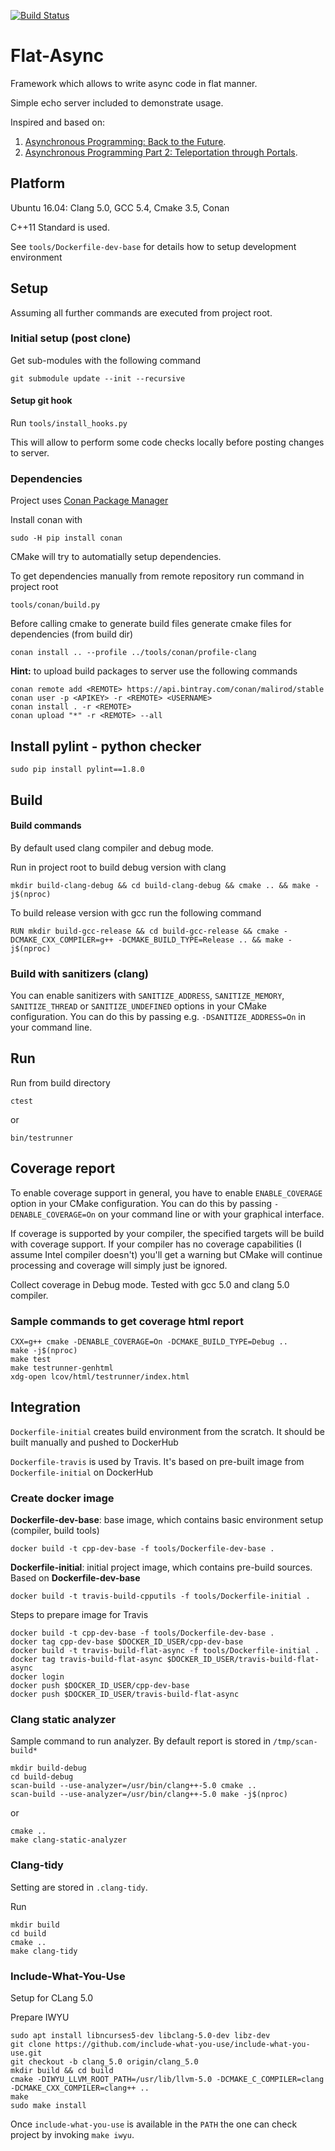 [![Build Status](https://travis-ci.org/malirod/flat-async.svg?branch=master)](https://travis-ci.org/malirod/flat-async)

# Flat-Async

Framework which allows to write async code in flat manner.

Simple echo server included to demonstrate usage.

Inspired and based on:

1. [Asynchronous Programming: Back to the Future](http://kukuruku.co/hub/cpp/asynchronous-programming-back-to-the-future).
2. [Asynchronous Programming Part 2: Teleportation through Portals](http://kukuruku.co/hub/cpp/asynchronous-programming-part-2-teleportation-through-portals).

## Platform

Ubuntu 16.04: Clang 5.0, GCC 5.4, Cmake 3.5, Conan

C++11 Standard is used.

See `tools/Dockerfile-dev-base` for details how to setup development environment

## Setup

Assuming all further commands are executed from project root.

### Initial setup (post clone)

Get sub-modules with the following command

`git submodule update --init --recursive`

#### Setup git hook

Run `tools/install_hooks.py`

This will allow to perform some code checks locally before posting changes to server.

### Dependencies

Project uses [Conan Package Manager](https://github.com/conan-io/conan)

Install conan with

`sudo -H pip install conan`

CMake will try to automatially setup dependencies.

To get dependencies manually from remote repository run command in project root

`tools/conan/build.py`

Before calling cmake to generate build files generate cmake files for dependencies (from build dir)

`conan install .. --profile ../tools/conan/profile-clang`

**Hint:** to upload build packages to server use the following commands

```
conan remote add <REMOTE> https://api.bintray.com/conan/malirod/stable
conan user -p <APIKEY> -r <REMOTE> <USERNAME>
conan install . -r <REMOTE>
conan upload "*" -r <REMOTE> --all
```

## Install pylint - python checker

`sudo pip install pylint==1.8.0`

## Build

#### Build commands

By default used clang compiler and debug mode.

Run in project root to build debug version with clang

`mkdir build-clang-debug && cd build-clang-debug && cmake .. && make -j$(nproc)`

To build release version with gcc run the following command

`RUN mkdir build-gcc-release && cd build-gcc-release && cmake -DCMAKE_CXX_COMPILER=g++ -DCMAKE_BUILD_TYPE=Release .. && make -j$(nproc)`

### Build with sanitizers (clang)

You can enable sanitizers with `SANITIZE_ADDRESS`, `SANITIZE_MEMORY`, `SANITIZE_THREAD` or `SANITIZE_UNDEFINED` options in your CMake configuration. You can do this by passing e.g. `-DSANITIZE_ADDRESS=On` in your command line.

## Run

Run from build directory

`ctest`

or

`bin/testrunner`

## Coverage report

To enable coverage support in general, you have to enable `ENABLE_COVERAGE` option in your CMake configuration. You can do this by passing `-DENABLE_COVERAGE=On` on your command line or with your graphical interface.

If coverage is supported by your compiler, the specified targets will be build with coverage support. If your compiler has no coverage capabilities (I assume Intel compiler doesn't) you'll get a warning but CMake will continue processing and coverage will simply just be ignored.

Collect coverage in Debug mode. Tested with gcc 5.0 and clang 5.0 compiler.

### Sample commands to get coverage html report

```
CXX=g++ cmake -DENABLE_COVERAGE=On -DCMAKE_BUILD_TYPE=Debug ..
make -j$(nproc)
make test
make testrunner-genhtml
xdg-open lcov/html/testrunner/index.html
```

## Integration

`Dockerfile-initial` creates build environment from the scratch. It should be built manually and pushed to DockerHub

`Dockerfile-travis` is used by Travis. It's based on pre-built image from `Dockerfile-initial` on DockerHub

### Create docker image

**Dockerfile-dev-base**: base image, which contains basic environment setup (compiler, build tools)

`docker build -t cpp-dev-base -f tools/Dockerfile-dev-base .`

**Dockerfile-initial**: initial project image, which contains pre-build sources. Based on **Dockerfile-dev-base**

`docker build -t travis-build-cpputils -f tools/Dockerfile-initial .`

Steps to prepare image for Travis

```
docker build -t cpp-dev-base -f tools/Dockerfile-dev-base .
docker tag cpp-dev-base $DOCKER_ID_USER/cpp-dev-base
docker build -t travis-build-flat-async -f tools/Dockerfile-initial .
docker tag travis-build-flat-async $DOCKER_ID_USER/travis-build-flat-async
docker login
docker push $DOCKER_ID_USER/cpp-dev-base
docker push $DOCKER_ID_USER/travis-build-flat-async
```
### Clang static analyzer

Sample command to run analyzer. By default report is stored in `/tmp/scan-build*`

```
mkdir build-debug
cd build-debug
scan-build --use-analyzer=/usr/bin/clang++-5.0 cmake ..
scan-build --use-analyzer=/usr/bin/clang++-5.0 make -j$(nproc)
```

or


```
cmake ..
make clang-static-analyzer
```

### Clang-tidy

Setting are stored in `.clang-tidy`.

Run

```
mkdir build
cd build
cmake ..
make clang-tidy
```

### Include-What-You-Use

Setup for CLang 5.0

Prepare IWYU

```
sudo apt install libncurses5-dev libclang-5.0-dev libz-dev
git clone https://github.com/include-what-you-use/include-what-you-use.git
git checkout -b clang_5.0 origin/clang_5.0
mkdir build && cd build
cmake -DIWYU_LLVM_ROOT_PATH=/usr/lib/llvm-5.0 -DCMAKE_C_COMPILER=clang -DCMAKE_CXX_COMPILER=clang++ ..
make
sudo make install
```

Once `include-what-you-use` is available in the `PATH` the one can check project by invoking `make iwyu`.
